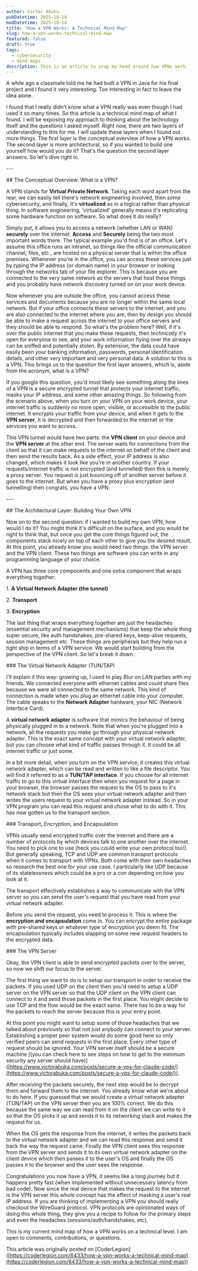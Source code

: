 ```yaml
---
author: Victor Abuka
pubDatetime: 2025-10-14
modDatetime: 2025-10-14
title: "How a VPN Works: A Technical Mind Map"
slug: how-a-vpn-works-technical-mind-map
featured: false
draft: true
tags:
  - cybersecurity
  - mind-maps
description: This is an article to wrap my head around how VPNs work.
---
```

A while ago a classmate told me he had built a VPN in Java for his final project and I found it very interesting. Too interesting in fact to leave the idea alone.

I found that I really didn't know what a VPN really was even though I had used it so many times. So this article is a technical mind map of what I found. I will be exposing my approach to thinking about the technology itself and the questions I asked myself. Right now, there are two layers of understanding to this for me. I will update these layers when I found out more things. The first layer is the conceptual overview of how a VPN works. The second layer is more architectural, so if you wanted to build one yourself how would you do it? That's the question the second layer answers. So let's dive right in.

\---

\## The Conceptual Overview: What is a VPN?

A VPN stands for **Virtual Private Network**. Taking each word apart from the rear, we can easily tell there's network engineering involved, then some cybersecurity, and finally, it's **virtualized** as in a logical rather than physical thing. In software engineering, 'virtualized' generally means it's replicating some hardware function on software. So what does it do really?

Simply put, it allows you to access a network (whether LAN or WAN) **securely** over the internet. **Access** and **Securely** being the two most important words there. The typical example you'd find is of an office. Let's assume this office runs an intranet, so things like the official communication channel, files, etc., are hosted on a physical server that is within the office premises. Whenever you're in the office, you can access these services just by typing the IP address (or domain name) in your browser or looking through the networks tab of your file explorer. This is because you are connected to the very same network as the servers that host these things and you probably have network discovery turned on on your work device.

Now whenever you are outside the office, you cannot access these services and documents because you are no longer within the same local network. But if your office connects these servers to the internet, and you are also connected to the internet where you are, then by design you should be able to make a request across the internet to your office servers and they should be able to respond. So what's the problem here? Well, if it's over the public internet that you make these requests, then _technically_ it's open for everyone to see, and your work information flying over the airways can be sniffed and potentially stolen. By extension, the data could have easily been your banking information, passwords, personal identification details, and other very important and very personal data. A solution to this is a VPN. This brings us to the question the first layer answers, which is, aside from the acronym, what is a VPN?

If you google this question, you'd most likely see something along the lines of a VPN is a secure encrypted tunnel that protects your internet traffic, masks your IP address, and some other amazing things. So following from the scenario above, when you turn on your VPN on your work device, your internet traffic is suddenly no more open, visible, or accessible to the public internet. It encrypts your traffic from your device, and when it gets to the **VPN server**, it is decrypted and then forwarded to the internet or the services you want to access.

This VPN tunnel would have two parts: the **VPN client** on your device and the **VPN server** at the other end. The server waits for connections from the client so that it can make requests to the internet on behalf of the client and then send the results back. As a side effect, your IP address is also changed, which makes it look like you're in another country. If your requests/internet traffic is not encrypted (and tunnelled) then this is merely a proxy server. You request is just bouncing off of another server before it goes to the internet. But when you have a proxy plus encryption (and tunnelling) then congrats, you have a VPN.

\---

\## The Architectural Layer: Building Your Own VPN

Now on to the second question: if I wanted to build my own VPN, how would I do it? You might think it's difficult on the surface, and you would be right to think that, but once you get the core things figured out, the components stack nicely on top of each other to give you the desired result. At this point, you already know you would need two things: the VPN server and the VPN client. These two things are software you can write in any programming language of your choice.

A VPN has three core components and one extra component that wraps everything together:

1\. **A Virtual Network Adapter (the tunnel)**

2\. **Transport**

3\. **Encryption**

The last thing that wraps everything together are just the headaches (essential security and management mechanisms) that keep the whole thing super secure, like auth handshakes, pre-shared keys, keep-alive requests, session management etc. These things are peripherals but they help run a tight ship in terms of a VPN service. We would start building from the perspective of the VPN client. So let's break it down.

\### The Virtual Network Adapter (TUN/TAP)

I'll explain it this way: growing up, I used to play Blur on LAN parties with my friends. We connected everyone with ethernet cables and could share files because we were all connected to the same network. This kind of connection is made when you plug an ethernet cable into your computer. The cable speaks to the **Network Adapter** hardware, your NIC (Network Interface Card).

A **virtual network adapter** is software that mimics the behaviour of being physically plugged in to a network. Note that when you're plugged into a network, all the requests you make go through your physical network adapter. This is the exact same concept with your virtual network adapter, but you can choose what kind of traffic passes through it. It could be all internet traffic or just some.

In a bit more detail, when you turn on the VPN service, it creates this virtual network adapter, which can be read and written to like a file descriptor. You will find it referred to as a **TUN/TAP interface**. If you choose for all internet traffic to go to this virtual interface then when you request for a page in your browser, the browser passes the request to the OS to pass to it's network stack but then the OS sees your virtual network adapter and then writes the users request to your virtual network adapter instead. So in your VPN program you can read this request and chose what to do with it. This has now gotten us to the transport section.

\### Transport, Encryption, and Encapsulation

VPNs usually send encrypted traffic over the internet and there are a number of protocols by which devices talk to one another over the internet. You need to pick one to use (heck you could write your own protocol too!). But generally speaking, TCP and UDP are common transport protocols when it comes to transport with VPNs. Both come with their own headaches so research the best one for your use case. I particularly like UDP because of its statelessness which could be a pro or a con depending on how you look at it.

The transport effectively establishes a way to communicate with the VPN server so you can send the user's request that you have read from your virtual network adapter.

Before you send the request, you need to process it. This is where the **encryption and encapsulation** come in. You can encrypt the entire package with pre-shared keys or whatever type of encryption you deem fit. The encapsulation typically includes slapping on some new request headers to the encrypted data.

\### The VPN Server

Okay, the VPN client is able to send encrypted packets over to the server, so now we shift our focus to the server.

The first thing we want to do is to setup our transport in order to receive the packets. If you used UDP on the client then you'd need to setup a UDP server on the VPN server so that the UDP client on the VPN client can connect to it and send those packets in the first place. You might decide to use TCP and the flow would be the exact same. There has to be a way for the packets to reach the server because this is your entry point.

At this point you might want to setup some of those headaches that we talked about previously so that not just anybody can connect to your server. Establishing a proper peer system would do some good here so only verified peers can send requests in the first place. Every other type of request should be ignored. Your VPN server itself should be a secure machine \[(you can check here to see steps on how to get to the minimum security any server should have)\]([https://www.victorabuka.com/posts/secure-a-vps-for-claude-code/](https://www.victorabuka.com/posts/secure-a-vps-for-claude-code/)).

After receiving the packets securely, the next step would be to decrypt them and forward them to the internet. You already know what we're about to do here. If you guessed that we would create a virtual network adapter (TUN/TAP) on the VPN server then you are 100% correct. We do this because the same way we can read from it on the client we can write to it so that the OS picks it up and sends it to its networking stack and makes the request for us.

When the OS gets the response from the internet, it writes the packets back to the virtual network adapter and we can read this response and send it back the way the request came. Finally the VPN client sees this response from the VPN server and sends it to its own virtual network adapter on the client device which then passes it to the user's OS and finally the OS passes it to the browser and the user sees the response.

Congratulations you now have a VPN, it seems like a long journey but it happens pretty fast (when implemented without unnecessary latency from bad code). Now since the real device that makes the request to the internet is the VPN server this whole concept has the effect of masking a user's real IP address. If you are thinking of implementing a VPN you should really checkout the WireGuard protocol. VPN protocols are opinionated ways of doing this whole thing, they give you a recipe to follow for the primary steps and even the headaches (sessions/auth/handshakes, etc).

This is my current mind map of how a VPN works on a technical level. I am open to comments, contributions, or questions.

This article was originally posted on \[CoderLegion\]([https://coderlegion.com/6433/how-a-vpn-works-a-technical-mind-map](https://coderlegion.com/6433/how-a-vpn-works-a-technical-mind-map))